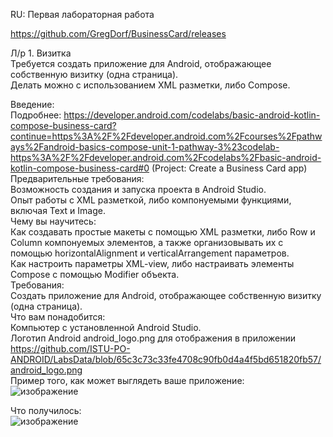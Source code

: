 RU: Первая лабораторная работа  
  
https://github.com/GregDorf/BusinessCard/releases  
  
Л/p 1. Визитка  
Требуется создать приложение для Android, отображающее собственную визитку (одна страница).  
Делать можно с использованием XML разметки, либо Compose.  

Введение:  
Подробнее: https://developer.android.com/codelabs/basic-android-kotlin-compose-business-card?continue=https%3A%2F%2Fdeveloper.android.com%2Fcourses%2Fpathways%2Fandroid-basics-compose-unit-1-pathway-3%23codelab-https%3A%2F%2Fdeveloper.android.com%2Fcodelabs%2Fbasic-android-kotlin-compose-business-card#0 (Project: Create a Business Card app)  
Предварительные требования:  
Возможность создания и запуска проекта в Android Studio.  
Опыт работы с XML разметкой, либо компонуемыми функциями, включая Text и Image.  
Чему вы научитесь:  
Как создавать простые макеты с помощью XML разметки, либо Row и Column компонуемых элементов, а также организовывать их с помощью horizontalAlignment и verticalArrangement параметров.  
Как настроить параметры XML-view, либо настраивать элементы Compose с помощью Modifier объекта.  
Требования:  
Создать приложение для Android, отображающее собственную визитку (одна страница).  
Что вам понадобится:  
Компьютер с установленной Android Studio.  
Логотип Android android_logo.png для отображения в приложении  
https://github.com/ISTU-PO-ANDROID/LabsData/blob/65c3c73c33fe4708c90fb0d4a4f5bd651820fb57/android_logo.png  
Пример того, как может выглядеть ваше приложение:  
![изображение](https://github.com/user-attachments/assets/ab9aed8c-472a-4f8e-88b8-264515bf1850)  



Что получилось:  
![изображение](https://github.com/user-attachments/assets/836f7290-7ccc-4d03-8971-3b9909755515)
